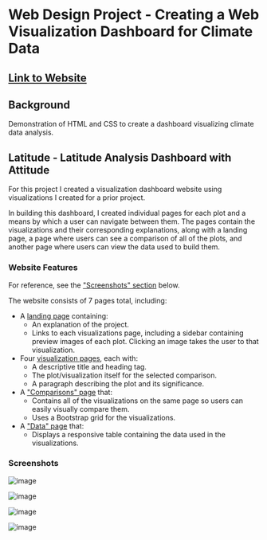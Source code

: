 # Web Design Project - Creating a Web Visualization Dashboard for Climate Data

## [Link to Website](https://m4ttbr3da.github.io/web-design-challenge/)

## Background

Demonstration of HTML and CSS to create a dashboard visualizing climate data analysis.

## Latitude - Latitude Analysis Dashboard with Attitude

For this project I created a visualization dashboard website using visualizations I created for a prior project.

In building this dashboard, I created individual pages for each plot and a means by which a user can navigate between them. The pages contain the visualizations and their corresponding explanations, along with a landing page, a page where users can see a comparison of all of the plots, and another page where users can view the data used to build them.

### Website Features

For reference, see the ["Screenshots" section](#screenshots) below.

The website consists of 7 pages total, including:

* A [landing page](#landing-page) containing:
  * An explanation of the project.
  * Links to each visualizations page, including a sidebar containing preview images of each plot. Clicking an image takes the user to that visualization.
* Four [visualization pages](#visualization-pages), each with:
  * A descriptive title and heading tag.
  * The plot/visualization itself for the selected comparison.
  * A paragraph describing the plot and its significance.
* A ["Comparisons" page](#comparisons-page) that:
  * Contains all of the visualizations on the same page so users can easily visually compare them.
  * Uses a Bootstrap grid for the visualizations.
* A ["Data" page](#data-page) that:
  * Displays a responsive table containing the data used in the visualizations.

### Screenshots

![image](https://user-images.githubusercontent.com/69601778/118570459-1051aa00-b731-11eb-83e4-3ae8e0c456f6.png)

![image](https://user-images.githubusercontent.com/69601778/118570477-19db1200-b731-11eb-9c6e-c04ba22f3509.png)

![image](https://user-images.githubusercontent.com/69601778/118570492-219ab680-b731-11eb-9f65-9ad566f20e50.png)

![image](https://user-images.githubusercontent.com/69601778/118570510-2b241e80-b731-11eb-83d7-a4422fd5c843.png)

